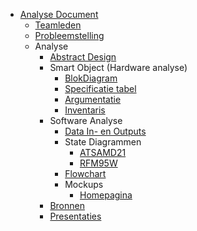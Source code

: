 * [Analyse Document](README.md)
    * [Teamleden](/deliverables/teamleden.md)
    * [Probleemstelling](/deliverables/probleemstelling.md)
    * Analyse
        * [Abstract Design](/deliverables/analyse/abstractDesign.md)
        * Smart Object (Hardware analyse)
            * [BlokDiagram](/deliverables/analyse/hardware/blokdiagram.md)
            * [Specificatie tabel](/deliverables/analyse/hardware/specificaties.md)
            * [Argumentatie](/deliverables/analyse/hardware/argumentatie.md)
            * [Inventaris](/deliverables/analyse/hardware/inventaris.md)
        * Software Analyse
            * [Data In- en Outputs](deliverables/analyse/software/dataIn_Out.md)
            * State Diagrammen
                * [ATSAMD21](deliverables/analyse/software/stateDiagrammen/ATSAMD21.md)
                * [RFM95W](deliverables/analyse/software/stateDiagrammen/RFM95W.md)
            * [Flowchart](deliverables/analyse/software/flowchart.md)
            * Mockups
                * [Homepagina](deliverables/analyse/mockups/homepage.md)
        * [Bronnen](deliverables/bronnen.md)
        * [Presentaties](deliverables/presentaties.md)
            
